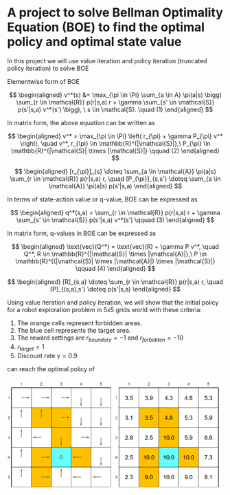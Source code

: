 # A project to solve Bellman Optimality Equation (BOE) to find the optimal policy and optimal state value

In this project we will use value iteration and policy iteration (truncated policy iteration) to solve BOE

Elementwise form of BOE

$$
\begin{aligned}
v^*(s) &= \max_{\pi \in \Pi} \sum_{a \in A} \pi(a|s) \bigg( \sum_{r \in \mathcal{R}} p(r|s,a) r + \gamma \sum_{s' \in \mathcal{S}} p(s'|s,a) v^*(s') \bigg), \ s \in \mathcal{S}. \quad (1)
\end{aligned}
$$

In matrix form, the above equation can be written as

$$
\begin{aligned} 
v^* = \max_{\pi \in \Pi} \left( r_{\pi} + \gamma P_{\pi} v^* \right), \quad v^*, r_{\pi} \in \mathbb{R}^{|\mathcal{S}|},\ P_{\pi} \in \mathbb{R}^{|\mathcal{S}| \times |\mathcal{S}|} \qquad (2) 
\end{aligned}
$$

$$
\begin{aligned} 
[r_{\pi}]_{s} \doteq \sum_{a \in \mathcal{A}} \pi(a|s) \sum_{r \in \mathcal{R}} p(r|s,a) r, \quad [P_{\pi}]_{s,s'} \doteq \sum_{a \in \mathcal{A}} \pi(a|s) p(s'|s,a)
\end{aligned} 
$$

In terms of state-action value or q-value, BOE can be expressed as

$$ 
\begin{aligned}
q^*(s,a) = \sum_{r \in \mathcal{R}} p(r|s,a) r + \gamma \sum_{s' \in \mathcal{S}} p(s'|s,a) v^*(s') \qquad (3) 
\end{aligned}
$$

In matrix form, q-values in BOE can be expressed as

$$
\begin{aligned} 
\text{vec}(Q^*) = \text{vec}(R) + \gamma P v^*, \quad Q^*, R \in \mathbb{R}^{|\mathcal{S}| \times |\mathcal{A}|},\ P \in \mathbb{R}^{(|\mathcal{S}| \times |\mathcal{A}|) \times |\mathcal{S}|} \qquad (4)
\end{aligned}
$$

$$
\begin{aligned} 
[R]_{s,a} \doteq \sum_{r \in \mathcal{R}} p(r|s,a) r, \quad [P]_{(s,a),s'} \doteq p(s'|s,a)
\end{aligned}
$$

Using value iteration and policy iteration, we will show that the initial policy for a robot exploration problem in 5x5 grids world with these criteria:
1. The orange cells represent forbidden areas.
2. The blue cell represents the target area.
3. The reward settings are $r_{boundary} = −1$ and $r_{forbidden} = -10$
4. $r_{target} = 1$
5. Discount rate $\gamma = 0.9$ 

can reach the optimal policy of

<img src="./img/optimal_policy.png" alt="drawing" width="500"/>